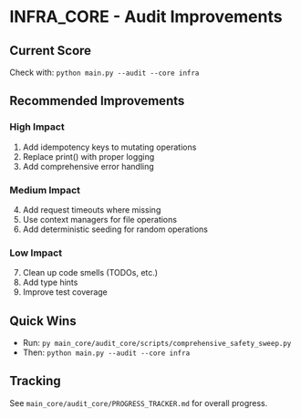 # INFRA_CORE - Audit Improvements

## Current Score
Check with: `python main.py --audit --core infra`

## Recommended Improvements

### High Impact
1. Add idempotency keys to mutating operations
2. Replace print() with proper logging
3. Add comprehensive error handling

### Medium Impact  
4. Add request timeouts where missing
5. Use context managers for file operations
6. Add deterministic seeding for random operations

### Low Impact
7. Clean up code smells (TODOs, etc.)
8. Add type hints
9. Improve test coverage

## Quick Wins
- Run: `py main_core/audit_core/scripts/comprehensive_safety_sweep.py`
- Then: `python main.py --audit --core infra`

## Tracking
See `main_core/audit_core/PROGRESS_TRACKER.md` for overall progress.
